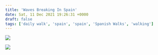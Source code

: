```yaml
---
title: 'Waves Breaking In Spain'
date: Sat, 11 Dec 2021 19:26:31 +0000
draft: false
tags: ['daily walk', 'spain', 'spain', 'Spanish Walks', 'walking']
---
```


![](https://www.main-vision.com/richard/blog/wp-content/uploads/2021/12/img_5762-1-1024x768.jpg)

![](https://www.main-vision.com/richard/blog/wp-content/uploads/2021/12/img_5766-1-1024x768.jpg)